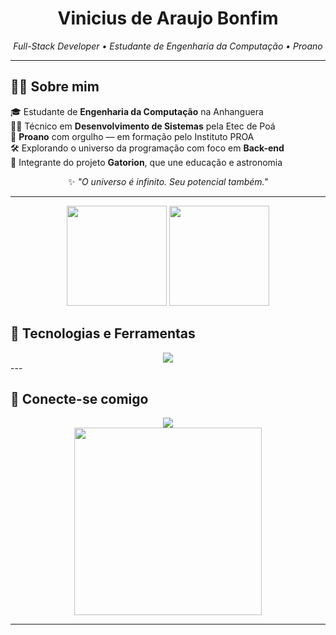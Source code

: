 <h1 align="center">Vinicius de Araujo Bonfim</h1>
<p align="center">
  <i>Full-Stack Developer • Estudante de Engenharia da Computação • Proano </i>
</p>


---

## 👨‍🚀 Sobre mim

🎓 Estudante de **Engenharia da Computação** na Anhanguera  
🧑‍💻 Técnico em **Desenvolvimento de Sistemas** pela Etec de Poá  
🚀 **Proano** com orgulho — em formação pelo Instituto PROA  
🛠️ Explorando o universo da programação com foco em **Back-end**  
🌌 Integrante do projeto **Gatorion**, que une educação e astronomia  

<p align="center">
  ✨ <i>"O universo é infinito. Seu potencial também."</i>
</p>

---
<div align="center">
  <img src="https://github-readme-stats.vercel.app/api?username=viniciusbonfm&show_icons=true&theme=tokyonight" height="160" />
  <img src="https://github-readme-stats.vercel.app/api/top-langs/?username=viniciusbonfm&layout=compact&theme=tokyonight" height="160" />
</div>


## 💼 Tecnologias e Ferramentas

<div align="center">
  <img src="https://skillicons.dev/icons?i=html,css,js,java,nodejs,python,mysql" />
</div>
---

## 🤝 Conecte-se comigo

<div align="center">
  <a href="https://www.linkedin.com/in/vinicius-bonfim-b89641205/" target="_blank">
    <img src="https://img.shields.io/badge/LinkedIn-blue?logo=linkedin&style=for-the-badge" />
  </a>
</div>
<div align="center">
  <img src="https://media.giphy.com/media/qgQUggAC3Pfv687qPC/giphy.gif" width="300" />
</div>

---


